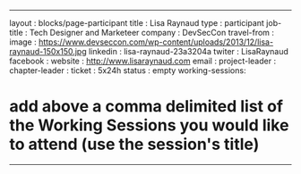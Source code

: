 ---
 layout          : blocks/page-participant
 title           : Lisa Raynaud
 type            : participant
 job-title       : Tech Designer and Marketeer
 company         : DevSecCon
 travel-from     : 
 image           : https://www.devseccon.com/wp-content/uploads/2013/12/lisa-raynaud-150x150.jpg
 linkedin        : lisa-raynaud-23a3204a
 twiter          : LisaRaynaud
 facebook        :
 website         : http://www.lisaraynaud.com
 email           :
 project-leader  :
 chapter-leader  :
 ticket          : 5x24h
 status          : empty
 working-sessions:
 # add above a comma delimited list of the Working Sessions you would like to attend (use the session's title)
 ---
 
 <!-- put more details about participant here -->
